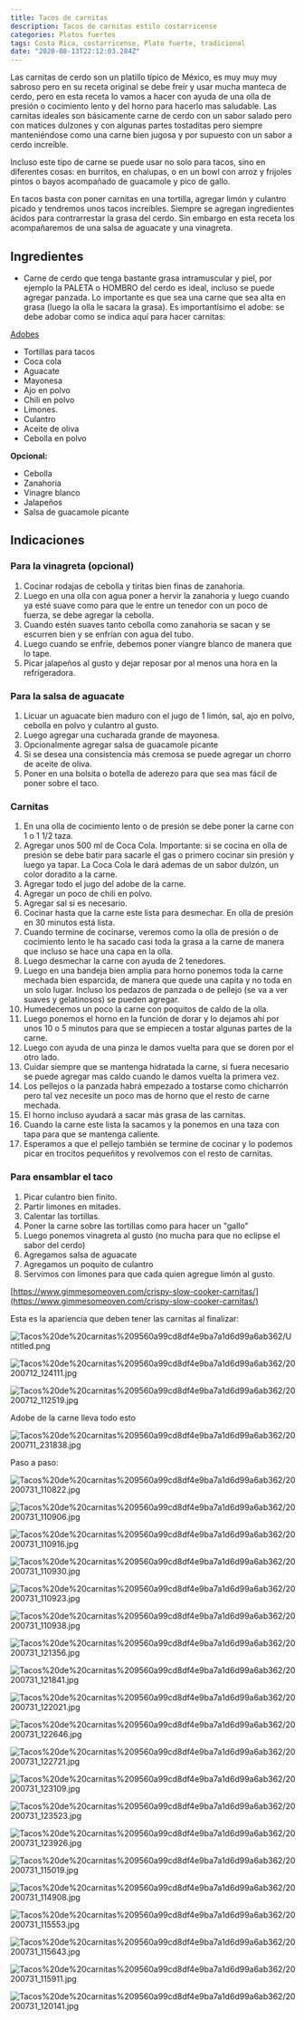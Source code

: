 ```yaml
---
title: Tacos de carnitas
description: Tacos de carnitas estilo costarricense
categories: Platos fuertes
tags: Costa Rica, costarricense, Plato fuerte, tradicional
date: "2020-08-13T22:12:03.284Z"
---
```


Las carnitas de cerdo son un platillo típico de México, es muy muy muy sabroso pero en su receta original se debe freír y usar mucha manteca de cerdo, pero en esta receta lo vamos a hacer con ayuda de una olla de presión o cocimiento lento y del horno para hacerlo mas saludable. Las carnitas ideales son básicamente carne de cerdo con un sabor salado pero con matices dulzones y con algunas partes tostaditas pero siempre manteniéndose como una carne bien jugosa y por supuesto con un sabor a cerdo increíble.

Incluso este tipo de carne se puede usar no solo para tacos, sino en diferentes cosas: en burritos, en chalupas, o en un bowl con arroz y frijoles pintos o bayos acompañado de guacamole y pico de gallo.

En tacos basta con poner carnitas en una tortilla, agregar limón y culantro picado y tendremos unos tacos increíbles. Siempre se agregan ingredientes ácidos para contrarrestar la grasa del cerdo. Sin embargo en esta receta los acompañaremos de una salsa de aguacate y una vinagreta.

## Ingredientes

- Carne de cerdo que tenga bastante grasa intramuscular y piel, por ejemplo la PALETA o HOMBRO del cerdo es ideal, incluso se puede agregar panzada. Lo importante es que sea una carne que sea alta en grasa (luego la olla le sacara la grasa). Es importantísimo el adobe: se debe adobar como se indica aquí para hacer carnitas:

[Adobes](https://www.notion.so/Adobes-4c61df92a4b64357801ad1f68a71e99f)

- Tortillas para tacos
- Coca cola
- Aguacate
- Mayonesa
- Ajo en polvo
- Chili en polvo
- Limones.
- Culantro
- Aceite de oliva
- Cebolla en polvo

**Opcional:**

- Cebolla
- Zanahoria
- Vinagre blanco
- Jalapeños
- Salsa de guacamole picante

## Indicaciones

### Para la vinagreta (opcional)

1. Cocinar rodajas de cebolla y tiritas bien finas de zanahoria.
2. Luego en una olla con agua poner a hervir la zanahoria y luego cuando ya esté suave como para que le entre un tenedor con un poco de fuerza, se debe agregar la cebolla.
3. Cuando estén suaves tanto cebolla como zanahoria se sacan y se escurren bien y se enfrían con agua del tubo.
4. Luego cuando se enfríe, debemos poner viangre blanco de manera que lo tape.
5. Picar jalapeños al gusto y dejar reposar por al menos una hora en la refrigeradora.

### Para la salsa de aguacate

1. Licuar un aguacate bien maduro con el jugo de 1 limón, sal, ajo en polvo,  cebolla en polvo y culantro al gusto.
2. Luego agregar una cucharada grande de mayonesa.
3. Opcionalmente agregar salsa de guacamole picante
4. Si se desea una consistencia más cremosa se puede agregar un chorro de aceite de oliva.
5. Poner en una bolsita o botella de aderezo para que sea mas fácil de poner sobre el taco.

### Carnitas

1. En una olla de cocimiento lento o de presión se debe poner la carne con 1 o 1 1/2 taza.
2. Agregar unos 500 ml de Coca Cola. Importante: si se cocina en olla de presión se debe batir para sacarle el gas o primero cocinar sin presión y luego ya tapar. La Coca Cola le dará ademas de un sabor dulzón, un color doradito a la carne.
3. Agregar todo el jugo del adobe de la carne.
4. Agregar un poco de chili en polvo.
5. Agregar sal si es necesario.
6. Cocinar hasta que la carne este lista para desmechar. En olla de presión en 30 minutos está lista.
7. Cuando termine de cocinarse, veremos como la olla de presión o de cocimiento lento le ha sacado casi toda la grasa a la carne de manera que incluso se hace una capa en la olla.
8. Luego desmechar la carne con ayuda de 2 tenedores.
9. Luego en una bandeja bien amplia para horno ponemos toda la carne mechada bien esparcida, de manera que quede una capita y no toda en un solo lugar. Incluso los pedazos de panzada o de pellejo (se va a ver suaves y gelatinosos) se pueden agregar.
10. Humedecemos un poco la carne con poquitos de caldo de la olla.
11. Luego ponemos el horno en la función de dorar y lo dejamos ahí por unos 10 o 5 minutos para que se empiecen a tostar algunas partes de la carne.
12. Luego con ayuda de una pinza le damos vuelta para que se doren por el otro lado.
13. Cuidar siempre que se mantenga hidratada la carne, si fuera necesario se puede agregar mas caldo cuando le damos vuelta la primera vez.
14. Los pellejos o la panzada habrá empezado a tostarse como chicharrón pero tal vez necesite un poco mas de horno que el resto de carne mechada.
15. El horno incluso ayudará a sacar más grasa de las carnitas.
16. Cuando la carne este lista la sacamos y la ponemos en una taza con tapa para que se mantenga caliente.
17. Esperamos a que el pellejo también se termine de cocinar y lo podemos picar en trocitos pequeñitos y revolvemos con el resto de carnitas.

### Para ensamblar el taco

1. Picar culantro bien finito.
2. Partir limones en mitades.
3. Calentar las tortillas.
4. Poner la carne sobre las tortillas como para hacer un "gallo"
5. Luego ponemos vinagreta al gusto (no mucha para que no eclipse el sabor del cerdo)
6. Agregamos salsa de aguacate
7. Agregamos un poquito de culantro
8. Servimos con limones para que cada quien agregue limón al gusto.

[https://www.gimmesomeoven.com/crispy-slow-cooker-carnitas/](https://www.gimmesomeoven.com/crispy-slow-cooker-carnitas/)

Esta es la apariencia que deben tener las carnitas al finalizar:

![Tacos%20de%20carnitas%209560a99cd8df4e9ba7a1d6d99a6ab362/Untitled.png](Tacos%20de%20carnitas%209560a99cd8df4e9ba7a1d6d99a6ab362/Untitled.png)

![Tacos%20de%20carnitas%209560a99cd8df4e9ba7a1d6d99a6ab362/20200712_124111.jpg](Tacos%20de%20carnitas%209560a99cd8df4e9ba7a1d6d99a6ab362/20200712_124111.jpg)

![Tacos%20de%20carnitas%209560a99cd8df4e9ba7a1d6d99a6ab362/20200712_112519.jpg](Tacos%20de%20carnitas%209560a99cd8df4e9ba7a1d6d99a6ab362/20200712_112519.jpg)

Adobe de la carne lleva todo esto

![Tacos%20de%20carnitas%209560a99cd8df4e9ba7a1d6d99a6ab362/20200711_231838.jpg](Tacos%20de%20carnitas%209560a99cd8df4e9ba7a1d6d99a6ab362/20200711_231838.jpg)

Paso a paso:

![Tacos%20de%20carnitas%209560a99cd8df4e9ba7a1d6d99a6ab362/20200731_110822.jpg](Tacos%20de%20carnitas%209560a99cd8df4e9ba7a1d6d99a6ab362/20200731_110822.jpg)

![Tacos%20de%20carnitas%209560a99cd8df4e9ba7a1d6d99a6ab362/20200731_110906.jpg](Tacos%20de%20carnitas%209560a99cd8df4e9ba7a1d6d99a6ab362/20200731_110906.jpg)

![Tacos%20de%20carnitas%209560a99cd8df4e9ba7a1d6d99a6ab362/20200731_110916.jpg](Tacos%20de%20carnitas%209560a99cd8df4e9ba7a1d6d99a6ab362/20200731_110916.jpg)

![Tacos%20de%20carnitas%209560a99cd8df4e9ba7a1d6d99a6ab362/20200731_110930.jpg](Tacos%20de%20carnitas%209560a99cd8df4e9ba7a1d6d99a6ab362/20200731_110930.jpg)

![Tacos%20de%20carnitas%209560a99cd8df4e9ba7a1d6d99a6ab362/20200731_110923.jpg](Tacos%20de%20carnitas%209560a99cd8df4e9ba7a1d6d99a6ab362/20200731_110923.jpg)

![Tacos%20de%20carnitas%209560a99cd8df4e9ba7a1d6d99a6ab362/20200731_110938.jpg](Tacos%20de%20carnitas%209560a99cd8df4e9ba7a1d6d99a6ab362/20200731_110938.jpg)

![Tacos%20de%20carnitas%209560a99cd8df4e9ba7a1d6d99a6ab362/20200731_121356.jpg](Tacos%20de%20carnitas%209560a99cd8df4e9ba7a1d6d99a6ab362/20200731_121356.jpg)

![Tacos%20de%20carnitas%209560a99cd8df4e9ba7a1d6d99a6ab362/20200731_121841.jpg](Tacos%20de%20carnitas%209560a99cd8df4e9ba7a1d6d99a6ab362/20200731_121841.jpg)

![Tacos%20de%20carnitas%209560a99cd8df4e9ba7a1d6d99a6ab362/20200731_122021.jpg](Tacos%20de%20carnitas%209560a99cd8df4e9ba7a1d6d99a6ab362/20200731_122021.jpg)

![Tacos%20de%20carnitas%209560a99cd8df4e9ba7a1d6d99a6ab362/20200731_122646.jpg](Tacos%20de%20carnitas%209560a99cd8df4e9ba7a1d6d99a6ab362/20200731_122646.jpg)

![Tacos%20de%20carnitas%209560a99cd8df4e9ba7a1d6d99a6ab362/20200731_122721.jpg](Tacos%20de%20carnitas%209560a99cd8df4e9ba7a1d6d99a6ab362/20200731_122721.jpg)

![Tacos%20de%20carnitas%209560a99cd8df4e9ba7a1d6d99a6ab362/20200731_123109.jpg](Tacos%20de%20carnitas%209560a99cd8df4e9ba7a1d6d99a6ab362/20200731_123109.jpg)

![Tacos%20de%20carnitas%209560a99cd8df4e9ba7a1d6d99a6ab362/20200731_123523.jpg](Tacos%20de%20carnitas%209560a99cd8df4e9ba7a1d6d99a6ab362/20200731_123523.jpg)

![Tacos%20de%20carnitas%209560a99cd8df4e9ba7a1d6d99a6ab362/20200731_123926.jpg](Tacos%20de%20carnitas%209560a99cd8df4e9ba7a1d6d99a6ab362/20200731_123926.jpg)

![Tacos%20de%20carnitas%209560a99cd8df4e9ba7a1d6d99a6ab362/20200731_115019.jpg](Tacos%20de%20carnitas%209560a99cd8df4e9ba7a1d6d99a6ab362/20200731_115019.jpg)

![Tacos%20de%20carnitas%209560a99cd8df4e9ba7a1d6d99a6ab362/20200731_114908.jpg](Tacos%20de%20carnitas%209560a99cd8df4e9ba7a1d6d99a6ab362/20200731_114908.jpg)

![Tacos%20de%20carnitas%209560a99cd8df4e9ba7a1d6d99a6ab362/20200731_115553.jpg](Tacos%20de%20carnitas%209560a99cd8df4e9ba7a1d6d99a6ab362/20200731_115553.jpg)

![Tacos%20de%20carnitas%209560a99cd8df4e9ba7a1d6d99a6ab362/20200731_115643.jpg](Tacos%20de%20carnitas%209560a99cd8df4e9ba7a1d6d99a6ab362/20200731_115643.jpg)

![Tacos%20de%20carnitas%209560a99cd8df4e9ba7a1d6d99a6ab362/20200731_115911.jpg](Tacos%20de%20carnitas%209560a99cd8df4e9ba7a1d6d99a6ab362/20200731_115911.jpg)

![Tacos%20de%20carnitas%209560a99cd8df4e9ba7a1d6d99a6ab362/20200731_120141.jpg](Tacos%20de%20carnitas%209560a99cd8df4e9ba7a1d6d99a6ab362/20200731_120141.jpg)
